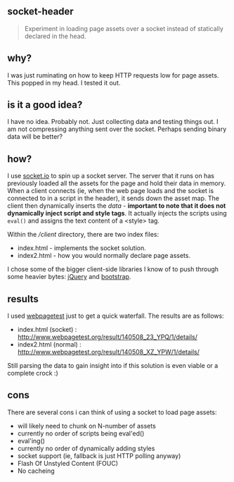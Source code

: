 socket-header
---
> Experiment in loading page assets over a socket instead of statically declared in the head.

why?
---
I was just ruminating on how to keep HTTP requests low for page assets. This popped in my head. I tested it out.

is it a good idea?
---
I have no idea. Probably not. Just collecting data and testing things out. I am not compressing anything sent over the socket. Perhaps sending binary data will be better?

how?
---
I use [socket.io](http://socket.io/) to spin up a socket server. The server that it runs on has previously loaded all the assets for the page and hold their data in memory. When a client connects (ie, when the web page loads and the socket is connected to in a script in the header), it sends down the asset map. The client then dynamically inserts the _data_ - __important to note that it does not dynamically inject script and style tags__. It actually injects the scripts using `eval()` and assigns the text content of a &lt;style&gt; tag.

Within the _/client_ directory, there are two index files:

* index.html - implements the socket solution.
* index2.html - how you would normally declare page assets.

I chose some of the bigger client-side libraries I know of to push through some heavier bytes: [jQuery](jquery.com) and [bootstrap](http://getbootstrap.com/).

results
---
I used [webpagetest](http://www.webpagetest.org/) just to get a quick waterfall. The results are as follows:

* index.html (socket) : http://www.webpagetest.org/result/140508_23_YPQ/1/details/
* index2.html (normal) : http://www.webpagetest.org/result/140508_XZ_YPW/1/details/

Still parsing the data to gain insight into if this solution is even viable or a complete crock :)

cons
---
There are several cons i can think of using a socket to load page assets:

* will likely need to chunk on N-number of assets
* currently no order of scripts being eval'ed()
* eval'ing()
* currently no order of dynamically adding styles
* socket support (ie, fallback is just HTTP polling anyway)
* Flash Of Unstyled Content (FOUC)
* No cacheing
